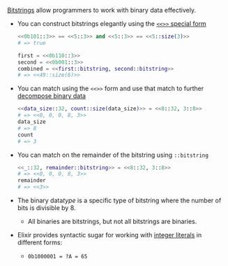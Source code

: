 [Bitstrings][bitstring] allow programmers to work with binary data effectively.

- You can construct bitstrings elegantly using the [`<<>>` special form][bitstring-form]

  ```elixir
  <<0b101::3>> == <<5::3>> and <<5::3>> == <<5::size(3)>>
  # => true

  first = <<0b110::3>>
  second = <<0b001::3>>
  combined = <<first::bitstring, second::bitstring>>
  # => <<49::size(6)>>
  ```

- You can match using the `<<>>` form and use that match to further [decompose binary data][bitstring-matching]

  ```elixir
  <<data_size::32, count::size(data_size)>> = <<8::32, 3::8>>
  # => <<0, 0, 0, 8, 3>>
  data_size
  # => 8
  count
  # => 3
  ```

- You can match on the remainder of the bitstring using `::bitstring`

  ```elixir
  <<_::32, remainder::bitstring>> = <<8::32, 3::8>>
  # => <<0, 0, 0, 8, 3>>
  remainder
  # => <<3>>
  ```

- The binary data*type* is a specific type of bitstring where the number of bits is divisible by 8.
  - All binaries are bitstrings, but not all bitstrings are binaries.
- Elixir provides syntactic sugar for working with [integer literals][integer-literal] in different forms:
  - `0b1000001 = ?A = 65`

[integer-literal]: https://hexdocs.pm/elixir/master/syntax-reference.html#integers-in-other-bases-and-unicode-code-points
[bitstring]: https://elixir-lang.org/getting-started/binaries-strings-and-char-lists.html#bitstrings
[bitstring-form]: https://hexdocs.pm/elixir/Kernel.SpecialForms.html#%3C%3C%3E%3E/1
[bitstring-matching]: https://hexdocs.pm/elixir/Kernel.SpecialForms.html#%3C%3C%3E%3E/1-binary-bitstring-matching

